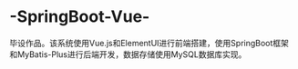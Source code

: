 # -SpringBoot-Vue-
毕设作品。该系统使用Vue.js和ElementUI进行前端搭建，使用SpringBoot框架和MyBatis-Plus进行后端开发，数据存储使用MySQL数据库实现。
